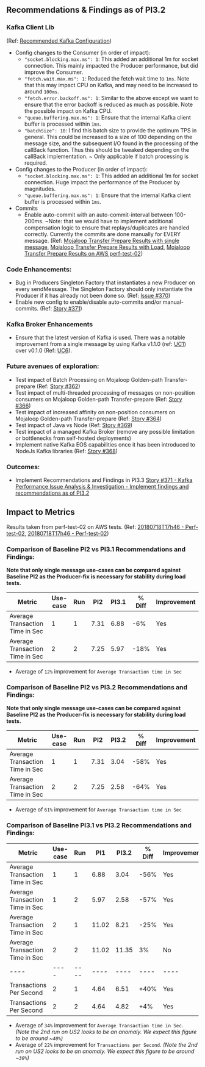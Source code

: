 ## Recommendations & Findings as of PI3.2

### Kafka Client Lib 
(Ref: [Recommended Kafka Configuration](../endtoend-20180704T18h30/#findings))
- Config changes to the Consumer (in order of impact):
    - `"socket.blocking.max.ms": 1`: This added an additional 1m for socket connection. This mainly impacted the Producer performance, but did improve the Consumer.
    - `"fetch.wait.max.ms": 1`: Reduced the fetch wait time to `1ms`. Note that this may impact CPU on Kafka, and may need to be increased to around `100ms`. 
    - `"fetch.error.backoff.ms": 1`: Similar to the above except we want to ensure that the error backoff is reduced as much as possible. Note the possible impact on Kafka CPU.
    - `"queue.buffering.max.ms": 1`: Ensure that the internal Kafka client buffer is processed within `1ms`.
    - `"batchSize": 10`: I find this batch size to provide the optimum TPS in general. This could be increased to a size of 100 depending on the message size, and the subsequent I/O found in the processing of the callBack function. Thus this should be tweaked depending on the callBack implementation. ~ Only applicable if batch processing is required.    
- Config changes to the Producer (in order of impact):
    - `"socket.blocking.max.ms": 1`: This added an additional 1m for socket connection. Huge impact the performance of the Producer by magnitudes.
    - `"queue.buffering.max.ms": 1`: Ensure that the internal Kafka client buffer is processed within `1ms`.
- Commits
    - Enable auto-commit with an auto-commit-interval between 100-200ms. ~Note: that we would have to implement additional compensation logic to ensure that replays/duplicates are handled correctly. Currently the commits are done manually for EVERY message. (Ref: [Mojaloop Transfer Prepare Results with single message](../20180712/README.md), [Mojaloop Transfer Prepare Results with Load](../20180713/README.md), [Mojaloop Transfer Prepare Results on AWS perf-test-02](../20180718-perf-test-02/##summary-of-findings))

### Code Enhancements:
- Bug in Producers Singleton Factory that instantiates a new Producer on every sendMessage. The Singleton Factory should only instantiate the Producer if it has already not been done so. (Ref: [Issue #370](https://github.com/mojaloop/project/issues/370))
- Enable new config to enable/disable auto-commits and/or manual-commits. (Ref: [Story #371](https://github.com/mojaloop/project/issues/371))
    
### Kafka Broker Enhancements
- Ensure that the latest version of Kafka is used. There was a notable improvement from a single message by using Kafka v1.1.0 (ref: [UC1](../20180718-perf-test-02/#use-case-1---base-line-single-message-with-auto-commit-enabled)) over v0.1.0 (Ref: [UC6](../20180718-perf-test-02/#use-case-6---base-line-single-message-with-auto-commit-enabled)).
    
### Future avenues of exploration:
- Test impact of Batch Processing on Mojaloop Golden-path Transfer-prepare (Ref: [Story #362](https://github.com/mojaloop/project/issues/362))
- Test impact of multi-threaded processing of messages on non-position consumers on Mojaloop Golden-path Transfer-prepare (Ref: [Story #366](https://github.com/mojaloop/project/issues/366))
- Test impact of increased affinity on non-position consumers on Mojaloop Golden-path Transfer-prepare (Ref: [Story #364](https://github.com/mojaloop/project/issues/364))
- Test impact of Java vs Node (Ref: [Story #369](https://github.com/mojaloop/project/issues/369))
- Test impact of a managed Kafka Broker (remove any possible limitation or bottlenecks from self-hosted deployments)
- Implement native Kafka EOS capabilities once it has been introduced to NodeJs Kafka libraries (Ref: [Story #368](https://github.com/mojaloop/project/issues/368))

### Outcomes:
- Implement Recommendations and Findings in PI3.3 [Story #371 - Kafka Performance Issue Analysis & Investigation - Implement findings and recommendations as of PI3.2](https://github.com/mojaloop/project/issues/371)

## Impact to Metrics
Results taken from perf-test-02 on AWS tests. (Ref: [20180718T17h46 - Perf-test-02](../20180718-perf-test-02-baseline), [20180718T17h46 - Perf-test-02](../20180718-perf-test-02))

### Comparison of Baseline PI2 vs PI3.1 Recommendations and Findings:

__Note that only single message use-cases can be compared against Baseline PI2 as the Producer-fix is necessary for stability during load tests.__

Metric | Use-case | Run | PI2 | PI3.1 | % Diff | Improvement
---- | ---- | ---- | ---- | ---- | ---- | ---- 
Average Transaction Time in Sec	| 1 | 1 | 7.31 | 6.88 | -6% | Yes
Average Transaction Time in Sec | 2 | 2 | 7.25 | 5.97 | -18% | Yes

- Average of `12%` improvement for `Average Transaction time in Sec`

### Comparison of Baseline PI2 vs PI3.2 Recommendations and Findings:

__Note that only single message use-cases can be compared against Baseline PI2 as the Producer-fix is necessary for stability during load tests.__

Metric | Use-case | Run | PI2 | PI3.2 | % Diff | Improvement
---- | ---- | ---- | ---- | ---- | ---- | ---- 
Average Transaction Time in Sec	| 1 | 1 | 7.31 | 3.04 | -58% | Yes
Average Transaction Time in Sec | 2 | 2 | 7.25 | 2.58 | -64% | Yes

- Average of `61%` improvement for `Average Transaction time in Sec`

### Comparison of Baseline PI3.1 vs PI3.2 Recommendations and Findings:

Metric | Use-case | Run | PI1 | PI3.2 | % Diff | Improvement
---- | ---- | ---- | ---- | ---- | ---- | ---- 
Average Transaction Time in Sec	| 1 | 1 | 6.88 | 3.04 | -56% | Yes
Average Transaction Time in Sec	| 1 | 2 | 5.97 | 2.58 | -57% | Yes
Average Transaction Time in Sec | 2 | 1 | 11.02 | 8.21 | -25% | Yes
Average Transaction Time in Sec | 2 | 2 | 11.02 | 11.35 | 3% | No
---- | ---- | ---- | ---- | ---- | ---- | ---- 
Transactions Per Second	| 2 | 1 | 4.64 | 6.51 | +40% | Yes
Transactions Per Second	| 2 | 2 | 4.64 | 4.82 | +4% | Yes

- Average of `34%` improvement for `Average Transaction time in Sec`. _(Note the 2nd run on US2 looks to be an anomaly. We expect this figure to be around ~`40%`)_
- Average of `22%` improvement for `Transactions per Second`. _(Note the 2nd run on US2 looks to be an anomaly. We expect this figure to be around ~`30%`)_
